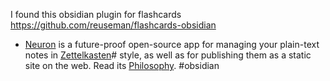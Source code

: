 ---
---

I found this obsidian plugin for flashcards 
https://github.com/reuseman/flashcards-obsidian

- [Neuron](https://github.com/srid/neuron) is a future-proof open-source app for managing your plain-text notes in [Zettelkasten](https://neuron.zettel.page/zettelkasten)# style, as well as for publishing them as a static site on the web. Read its [Philosophy](https://neuron.zettel.page/philosophy). #obsidian 